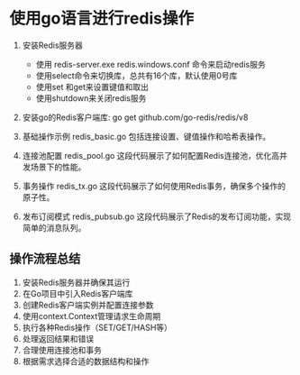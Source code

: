 # 使用go语言进行redis操作

1. 安装Redis服务器
    - 使用 redis-server.exe redis.windows.conf 命令来启动redis服务
    - 使用select命令来切换库，总共有16个库，默认使用0号库
    - 使用set 和get来设置键值和取出
    - 使用shutdown来关闭redis服务
2. 安装go的Redis客户端库:   go get github.com/go-redis/redis/v8

3. 基础操作示例  redis_basic.go  包括连接设置、键值操作和哈希表操作。
4. 连接池配置    redis_pool.go  这段代码展示了如何配置Redis连接池，优化高并发场景下的性能。
5. 事务操作      redis_tx.go 这段代码展示了如何使用Redis事务，确保多个操作的原子性。
6. 发布订阅模式   redis_pubsub.go 这段代码展示了Redis的发布订阅功能，实现简单的消息队列。

## 操作流程总结
1. 安装Redis服务器并确保其运行
2. 在Go项目中引入Redis客户端库
3. 创建Redis客户端实例并配置连接参数
4. 使用context.Context管理请求生命周期
5. 执行各种Redis操作（SET/GET/HASH等）
6. 处理返回结果和错误
7. 合理使用连接池和事务
8. 根据需求选择合适的数据结构和操作